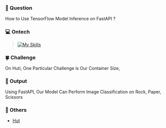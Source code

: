 ### 📖 Question
How to Use TensorFlow Model Inference on FastAPI ?

### 💻 Ontech
> [![My Skills](https://skillicons.dev/icons?i=python,tensorflow,fastapi,docker)](https://skillicons.dev)

### 🍀 Challenge
On Huti, One Particular Challenge is Our Container Size,

### 🚀 Output
Using FastAPI, Our Model Can Perform Image Classification on Rock, Paper, Scissors

### 📘 Others
* [Hut](https://github.com/Kelnit/Hut)
